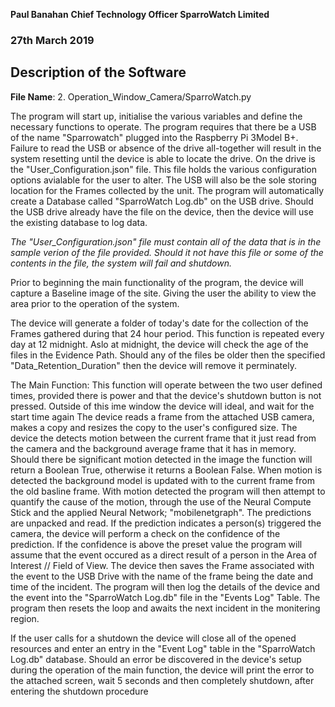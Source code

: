 


__Paul Banahan__
__Chief Technology Officer SparroWatch Limited__
### 27th March 2019

## Description of the Software
__File Name__: 2. Operation_Window_Camera/SparroWatch.py

The program will start up, initialise the various variables and define the necessary functions to operate.
The program requires that there be a USB of the name "Sparrowatch" plugged into the Raspberry Pi 3Model B+. Failure to read the USB or absence of the 
drive all-together will result in the system resetting until the device is able to locate the drive. On the drive is the "User_Configuration.json" file. This file holds the various configuration options avialable for the user to alter. The USB will also be the sole storing location for the Frames collected by the unit. The program will automatically create a Database called "SparroWatch Log.db" on the USB drive. Should the USB drive already have the file on the device, then the device will use the existing database to log data.

_The "User_Configuration.json" file must contain all of the data that is in the sample verion of the file provided. Should it not have this file or some of the contents in the file, the system will fail and shutdown._

Prior to beginning the main functionality of the program, the device will capture a Baseline image of the site. Giving the user the ability to view the area prior to the operation of the system.

The device will generate a folder of today's date for the collection of the Frames gathered during that 24 hour period. This function is repeated every day at 12 midnight. Aslo at midnight, the device will check the age of the files in the Evidence Path. Should any of the files be older then the specified "Data_Retention_Duration" then the device will remove it perminately.

The Main Function:
This function will operate between the two user defined times, provided there is power and that the device's shutdown button is not pressed. Outside of this ime window the device will ideal, and wait for the start time again
The device reads a frame from the attached USB camera, makes a copy and resizes the copy to the user's configured size. The device the detects motion between the current frame that it just read from the camera and the background average frame that it has in memory. Should there be significant motion detected in the image the function will return a Boolean True, otherwise it returns a Boolean False. When motion is detected the background model is updated with to the current frame from the old basline frame. With motion detected the program will then attempt to quantify the cause of the motion, through the use of the Neural Compute Stick and the applied Neural Network; "mobilenetgraph". The predictions are unpacked and read. If the prediction indicates a person(s) triggered the camera, the device will perform a check on the confidence of the prediction. If the confidence is above the preset value the program will assume that the event occured as a direct result of a person in the Area of Interest // Field of View. The device then saves the Frame associated with the event to the USB Drive with the name of the frame being the date and time of the incident. The program will then log the details of the device and the event into the "SparroWatch Log.db" file in the "Events Log" Table. The program then resets the loop and awaits the next incident in the monitering region.

If the user calls for a shutdown the device will close all of the opened resources and enter an entry in the "Event Log" table in the "SparroWatch Log.db" database. Should an error be discovered in the device's setup during the operation of the main function, the device will print the error to the attached screen, wait 5 seconds and then completely shutdown, after entering the shutdown procedure


